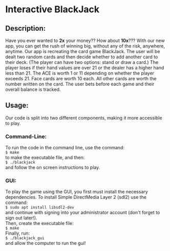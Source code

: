 # Interactive BlackJack

## Description:
Have you ever wanted to **2x** your money?? How about **10x**??? With our new app, you can get the rush of winning big, without any of the risk, anywhere, anytime.
Our app is recreating the card game BlackJack. The user will be dealt two random cards and then decide whether to add another card to their deck. (The player can have two options: stand or draw a card.) The player loses if their hand values are over 21 or the dealer has a higher hand less than 21. The ACE is worth 1 or 11 depending on whether the player exceeds 21. Face cards are worth 10 each. All other cards are worth the number written on the card. The user bets before each game and their overall balance is tracked.

## Usage:
Our code is split into two different components, making it more accessible to play.

### Command-Line:
To run the code in the command line, use the command: <br />
`$ make` <br />
to make the executable file, and then: <br />
`$ ./blackjack` <br />
and follow the on screen instructions to play.

### GUI:
To play the game using the GUI, you first must install the necessary dependencies. To install Simple DirectMedia Layer 2 (sdl2) use the command: <br />
`$ sudo apt install libsdl2-dev` <br />
and continue with signing into your administrator account (don't forget to sign out later!). <br />
Then, create the executable file: <br />
`$ make` <br />
Finally, run: <br />
`$ ./blackjack_gui` <br />
and allow the computer to run the gui!